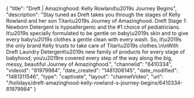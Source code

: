 {
    "title": "Dreft | Amazinghood: Kelly Rowland\u2019s Journey Begins",
    "description": "Stay tuned as Dreft takes you through the stages of Kelly Rowland and her son Titan\u2019s Journey of Amazinghood. Dreft Stage 1: Newborn Detergent is hypoallergenic and the #1 choice of pediatricians. It\u2019s specially formulated to be gentle on baby\u2019s skin and to give every baby\u2019s clothes a gentle clean with every wash. So, it\u2019s the only brand Kelly trusts to take care of Titan\u2019s clothes.\n\nWith Dreft Laundry Detergent\u2019s new family of products for every stage of babyhood, you\u2019re covered every step of the way along the big, messy, beautiful Journey of Amazinghood.",
    "channelid": "6410334",
    "videoid": "81979984",
    "date_created": "1481308145",
    "date_modified": "1481311546",
    "type": "captivate",
    "layout": "channelVideo",
    "url": "\/holidays\/dreft-amazinghood-kelly-rowland-s-journey-begins\/6410334-81979984"
}